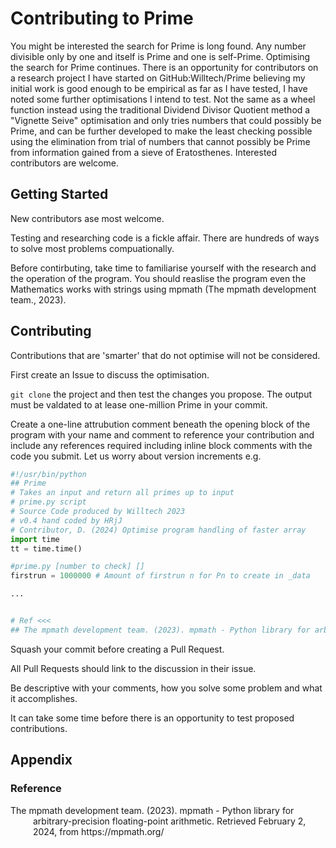 # Contributing to Prime
You might be interested the search for Prime is long found. Any number divisible only by one and itself is Prime and one is self-Prime. Optimising the search for Prime continues. There is an opportunity for contributors on a research project I have started on GitHub:Willtech/Prime believing my initial work is good enough to be empirical as far as I have tested, I have noted some further optimisations I intend to test. Not the same as a wheel function instead using the traditional Dividend Divisor Quotient method a "Vignette Seive" optimisation and only tries numbers that could possibly be Prime, and can be further developed to make the least checking possible using the elimination from trial of numbers that cannot possibly be Prime from information gained from a sieve of Eratosthenes. Interested contributors are welcome.

## Getting Started

New contributors ase most welcome. 

Testing and researching code is a fickle affair. There are hundreds of ways to solve most problems compuationally.

Before contirbuting, take time to familiarise yourself with the research and the operation of the program. You should reaslise the program even the Mathematics works with strings using mpmath (The mpmath development team., 2023).

## Contributing

Contributions that are 'smarter' that do not optimise will not be considered.

First create an Issue to discuss the optimisation.

`git clone` the project and then test the changes you propose. The output must be valdated to at lease one-million Prime in your commit.

Create a one-line attrubution comment beneath the opening block of the program with your name and comment to reference your contribution and include any references required including inline block comments with the code you submit. Let us worry about version increments e.g.

```Python
#!/usr/bin/python
## Prime
# Takes an input and return all primes up to input
# prime.py script
# Source Code produced by Willtech 2023
# v0.4 hand coded by HRjJ
# Contributor, D. (2024) Optimise program handling of faster array
import time
tt = time.time()

#prime.py [number to check] []
firstrun = 1000000 # Amount of firstrun n for Pn to create in _data

...


# Ref <<<
## The mpmath development team. (2023). mpmath - Python library for arbitrary-precision floating-point arithmetic. Retrieved February 2, 2024, from https://mpmath.org/
```


Squash your commit before creating a Pull Request.

All Pull Requests should link to the discussion in their issue.

Be descriptive with your comments, how you solve some problem and what it accomplishes.

It can take some time before there is an opportunity to test proposed contributions.

## Appendix

### Reference

<p class="apa-reference" style="padding-left: 36px; text-indent: -36px;">The mpmath development team. (2023). mpmath - Python library for arbitrary-precision floating-point arithmetic. Retrieved February 2, 2024, from https://mpmath.org/</p>
